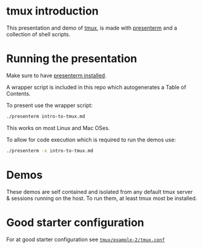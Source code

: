 # tmux introduction
This presentation and demo of [tmux](https://github.com/tmux/tmux/wiki), is made with
[presenterm](https://github.com/mfontanini/presenterm) and a collection of shell scripts. 

# Running the presentation
Make sure to have [presenterm installed](https://mfontanini.github.io/presenterm/install.html).

A wrapper script is included in this repo which autogenerates a Table of Contents. 

To present use the wrapper script:
```sh
./presenterm intro-to-tmux.md
```
This works on most Linux and Mac OSes. 

To allow for code execution which is required to run the demos use:
```sh
./presenterm -x intro-to-tmux.md
```

# Demos
These demos are self contained and isolated from any default tmux server & sessions running on the host. 
To run them, at least tmux most be installed. 


# Good starter configuration
For at good starter configuration see [`tmux/example-2/tmux.conf`](tmux/example-2/tmux.conf)
